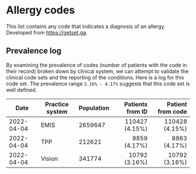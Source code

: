 # Allergy codes

This list contains any code that indicates a diagnosis of an allergy.
Developed from https://getset.ga.

## Prevalence log

By examining the prevalence of codes (number of patients with the code in their record) broken down by clinical system, we can attempt to validate the clinical code sets and the reporting of the conditions. Here is a log for this code set. The prevalence range `3.16% - 4.17%` suggests that this code set is well defined.

| Date       | Practice system | Population | Patients from ID | Patient from code |
| ---------- | --------------- | ---------- | ---------------: | ----------------: |
| 2022-04-04 | EMIS            | 2659647    |  110427 (4.15%)  |   110428 (4.15%) |
| 2022-04-04 | TPP             | 212621     |   8859 (4.17%)   |    8863 (4.17%)  |
| 2022-04-04 | Vision          | 341774     |   10792 (3.16%)  |    10792 (3.16%) |